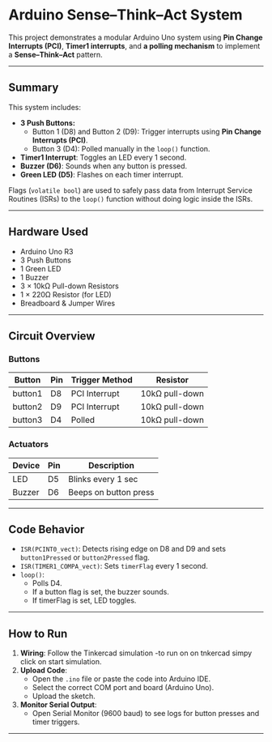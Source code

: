 # Arduino Sense–Think–Act System 

This project demonstrates a modular Arduino Uno system using **Pin Change Interrupts (PCI)**, **Timer1 interrupts**, and **a polling mechanism** to implement a **Sense–Think–Act** pattern.

---

## Summary

This system includes:
- **3 Push Buttons:**
  - Button 1 (D8) and Button 2 (D9): Trigger interrupts using **Pin Change Interrupts (PCI)**.
  - Button 3 (D4): Polled manually in the `loop()` function.
- **Timer1 Interrupt**: Toggles an LED every 1 second.
- **Buzzer (D6)**: Sounds when any button is pressed.
- **Green LED (D5)**: Flashes on each timer interrupt.

Flags (`volatile bool`) are used to safely pass data from Interrupt Service Routines (ISRs) to the `loop()` function without doing logic inside the ISRs.

---

## Hardware Used

- Arduino Uno R3
- 3 Push Buttons
- 1 Green LED
- 1 Buzzer
- 3 × 10kΩ Pull-down Resistors
- 1 × 220Ω Resistor (for LED)
- Breadboard & Jumper Wires

---

## Circuit Overview

### Buttons
| Button      | Pin | Trigger Method | Resistor       |
|-------------|-----|----------------|----------------|
| button1     | D8  | PCI Interrupt  | 10kΩ pull-down |
| button2     | D9  | PCI Interrupt  | 10kΩ pull-down |
| button3     | D4  | Polled         | 10kΩ pull-down |

### Actuators
| Device | Pin | Description        |
|--------|-----|--------------------|
| LED    | D5  | Blinks every 1 sec |
| Buzzer | D6  | Beeps on button press |

---

## Code Behavior

- `ISR(PCINT0_vect)`: Detects rising edge on D8 and D9 and sets `button1Pressed` or `button2Pressed` flag.
- `ISR(TIMER1_COMPA_vect)`: Sets `timerFlag` every 1 second.
- `loop()`:
  - Polls D4.
  - If a button flag is set, the buzzer sounds.
  - If timerFlag is set, LED toggles.

---

## How to Run

1. **Wiring**: Follow the Tinkercad simulation -to run on on tnkercad simpy click on start simulation.
2. **Upload Code**:
    - Open the `.ino` file or paste the code into Arduino IDE.
    - Select the correct COM port and board (Arduino Uno).
    - Upload the sketch.
3. **Monitor Serial Output**:
    - Open Serial Monitor (9600 baud) to see logs for button presses and timer triggers.

---

